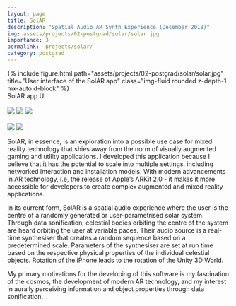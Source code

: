 ```yaml
---
layout: page
title: SolAR
description: "Spatial Audio AR Synth Experience (December 2018)"
img: assets/projects/02-postgrad/solar/solar.jpg
importance: 3
permalink:  projects/solar/
category: postgrad
---
```



<div class="row">
    <div class="col-sm mt-1 mt-md-0">
        {% include figure.html path="assets/projects/02-postgrad/solar/solar.jpg" title="User interface of the SolAR app" class="img-fluid rounded z-depth-1 mx-auto d-block" %}
    </div>
</div>
<div class="caption">
    SolAR app UI
    <br>
    <br>
    <a href="https://www.apple.com/iphone/"><img src="https://img.shields.io/badge/Platform-iPhone-yellow?style=flat-square&logo=apple"></a>
    <a href="https://unity.com/"><img src="https://img.shields.io/badge/Environment-Unity-orange?style=flat-square&logo=unity&logoColor=white"></a>
    <a href="https://github.com/sambilbow/solar/"><img src="https://img.shields.io/badge/Code-GitHub-blue?style=flat-square&logo=github&logoColor=white"></a>
    <br>
    <br>
    <a href="https://www.sussex.ac.uk/study/modules/postgraduate/2021/828W3A-sonic-media-practice"><img src="https://img.shields.io/badge/Module-Sonic Media Practice-red?style=flat-square&logo=todoist&logoColor=white"></a>
    <a href="../../assets/projects/02-postgrad/solar/essay.pdf" target="_blank"><img src="https://img.shields.io/badge/Coursework-Essay-green?style=flat-square&logo=readthedocs&logoColor=white"></a>
</div>

 SolAR, in essence, is an exploration into a possible use case for mixed reality technology that shies away from the norm of visually augmented gaming and utility applications. I developed this application because I believe that it has the potential to scale into multiple settings, including networked interaction and installation models. With modern advancements in AR technology, i.e, the release of Apple’s ARKit 2.0 - it makes it more accessible for developers to create complex augmented and mixed reality applications.

In its current form, SolAR is a spatial audio experience where the user is the centre of a randomly generated or user-parametrised solar system. Through data sonification, celestial bodies orbiting the centre of the system are heard orbiting the user at variable paces. Their audio source is a real-time synthesiser that creates a random sequence based on a predetermined scale. Parameters of the synthesiser are set at run time based on the respective physical properties of the individual celestial objects. Rotation of the iPhone leads to the rotation of the Unity 3D World.

My primary motivations for the developing of this software is my fascination of the cosmos, the development of modern AR technology, and my interest in aurally perceiving information and object properties through data sonification.